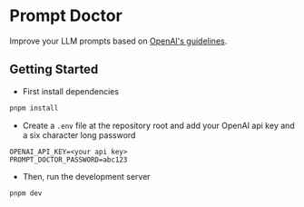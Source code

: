# Prompt Doctor

Improve your LLM prompts based on [OpenAI's guidelines]("https://help.openai.com/en/articles/6654000-best-practices-for-prompt-engineering-with-the-openai-api";).

## Getting Started

- First install dependencies

```bash
pnpm install
```

- Create a `.env` file at the repository root and add your OpenAI api key and a six character long password

```
OPENAI_API_KEY=<your api key>
PROMPT_DOCTOR_PASSWORD=abc123
```

- Then, run the development server

```bash
pnpm dev
```
